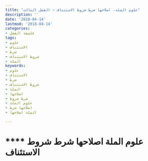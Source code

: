 ```yaml
---
title: "علوم الملة، اصلاحها شرط شروط الاستئناف – الفصل الثالث"
description: ''
date: '2018-04-14'
lastmod: '2018-04-14'
categories:
- فلسفة العقل
tags:
- علوم
- الاستئناف
- شرط
- شروط الاستئناف
- الملة
keywords:
- علوم
- الاستئناف
- شرط
- شروط الاستئناف
- الملة
- اصلاحها
- شرط شروط
- علوم الملة
- اصلاحها شرط
- الملة اصلاحها

---
```

# **** **علوم الملة** اصلاحها شرط شروط الاستئناف

###